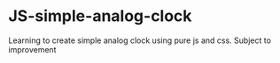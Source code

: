 # JS-simple-analog-clock
Learning to create simple analog clock using pure js and css.
Subject to improvement
